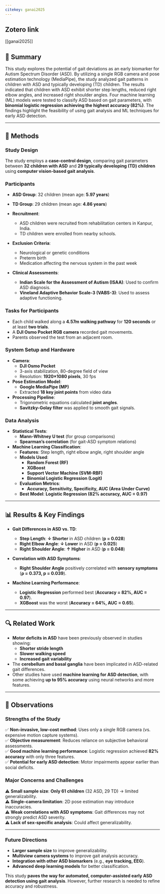 ```yaml
---
citekey: ganai2025
---
```


## Zotero link

[[ganai2025]]
## 📌 Summary

This study explores the potential of gait deviations as an early biomarker for Autism Spectrum Disorder (ASD). By utilizing a single RGB camera and pose estimation technology (MediaPipe), the study analyzed gait patterns in children with ASD and typically developing (TD) children. The results indicated that children with ASD exhibit shorter step lengths, reduced right elbow angles, and increased right shoulder angles. Four machine learning (ML) models were tested to classify ASD based on gait parameters, with **binomial logistic regression achieving the highest accuracy (82%)**. The findings highlight the feasibility of using gait analysis and ML techniques for early ASD detection.

---

## 🔬 Methods

### Study Design

The study employs a **case-control design**, comparing gait parameters between **32 children with ASD** and **29 typically developing (TD) children** using **computer vision-based gait analysis**.

### Participants

- **ASD Group**: 32 children (mean age: **5.97 years**)
    
- **TD Group**: 29 children (mean age: **4.86 years**)
    
- **Recruitment**:
    
    - ASD children were recruited from rehabilitation centers in Kanpur, India.
    - TD children were enrolled from nearby schools.
- **Exclusion Criteria**:
    
    - Neurological or genetic conditions
    - Preterm birth
    - Medication affecting the nervous system in the past week
- **Clinical Assessments**:
    
    - **Indian Scale for the Assessment of Autism (ISAA)**: Used to confirm ASD diagnosis.
    - **Vineland Adaptive Behavior Scale-3 (VABS-3)**: Used to assess adaptive functioning.

### Tasks for Participants

- Each child walked along a **4.57m walking pathway** for **120 seconds** or at least **two trials**.
- A **DJI Osmo Pocket RGB camera** recorded gait movements.
- Parents observed the test from an adjacent room.

### System Setup and Hardware

- **Camera**:
    - **DJI Osmo Pocket**
    - 3-axis stabilization, 80-degree field of view
    - Resolution: **1920×1080 pixels**, 30 fps
- **Pose Estimation Model**:
    - **Google MediaPipe (MP)**
    - Extracted **18 key joint points** from video data
- **Processing Pipeline**:
    - Trigonometric equations calculated **joint angles**.
    - **Savitzky-Golay filter** was applied to smooth gait signals.

### Data Analysis

- **Statistical Tests**:
    - **Mann-Whitney U test** (for group comparisons)
    - **Spearman’s correlation** (for gait-ASD symptom relations)
- **Machine Learning Classification**:
    - **Features**: Step length, right elbow angle, right shoulder angle
    - **Models Used**:
        - **Random Forest (RF)**
        - **XGBoost**
        - **Support Vector Machine (SVM-RBF)**
        - **Binomial Logistic Regression (Logit)**
    - **Evaluation Metrics**:
        - **Accuracy, Sensitivity, Specificity, AUC (Area Under Curve)**
    - **Best Model**: **Logistic Regression (82% accuracy, AUC = 0.97)**

---

## 📊 Results & Key Findings

- **Gait Differences in ASD vs. TD**:
    
    - **Step Length**: **↓ Shorter** in ASD children (**p = 0.028**)
    - **Right Elbow Angle**: **↓ Lower** in ASD (**p = 0.025**)
    - **Right Shoulder Angle**: **↑ Higher** in ASD (**p = 0.048**)
- **Correlation with ASD Symptoms**:
    
    - **Right Shoulder Angle** positively correlated with **sensory symptoms** (**ρ = 0.373, p = 0.039**).
- **Machine Learning Performance**:
    
    - **Logistic Regression** performed best (**Accuracy = 82%, AUC = 0.97**).
    - **XGBoost** was the worst (**Accuracy = 64%, AUC = 0.65**).

---

## 🔍 Related Work

- **Motor deficits in ASD** have been previously observed in studies showing:
    - **Shorter stride length**
    - **Slower walking speed**
    - **Increased gait variability**
- The **cerebellum and basal ganglia** have been implicated in ASD-related gait differences.
- Other studies have used **machine learning for ASD detection**, with some achieving **up to 95% accuracy** using neural networks and more features.

---

## 📝 Observations

### Strengths of the Study

✅ **Non-invasive, low-cost method**: Uses only a single RGB camera (vs. expensive motion capture systems).  
✅ **Objective measurement**: Reduces reliance on subjective behavioral assessments.  
✅ **Good machine learning performance**: Logistic regression achieved **82% accuracy** with only three features.  
✅ **Potential for early ASD detection**: Motor impairments appear earlier than social deficits.

### Major Concerns and Challenges

⚠ **Small sample size**: **Only 61 children** (32 ASD, 29 TD) → limited generalizability.  
⚠ **Single-camera limitation**: 2D pose estimation may introduce inaccuracies.  
⚠ **Weak correlations with ASD symptoms**: Gait differences may not strongly predict ASD severity.  
⚠ **Lack of sex-specific analysis**: Could affect generalizability.

---

### Future Directions

- **Larger sample size** to improve generalizability.
- **Multiview camera systems** to improve gait analysis accuracy.
- **Integration with other ASD biomarkers** (e.g., **eye tracking, EEG**).
- **Advanced deep learning models** for better classification.

This study **paves the way for automated, computer-assisted early ASD detection using gait analysis**. However, further research is needed to refine accuracy and robustness.